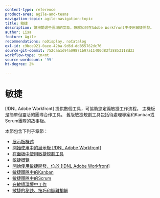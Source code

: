 ```yaml
---
content-type: reference
product-area: agile-and-teams
navigation-topic: agile-navigation-topic
title: 敏捷
description: 請檢閱這些區域的文章，瞭解如何在Adobe Workfront中使用敏捷開發。
author: Lisa
feature: Agile
recommendations: noDisplay, noCatalog
exl-id: c9bce921-0aee-42ba-9d6d-dd855762dc76
source-git-commit: 752caa1d94a09871b97a11400d83f28853118d33
workflow-type: tm+mt
source-wordcount: '99'
ht-degree: 2%

---
```


# 敏捷

[!DNL Adobe Workfront] 提供數個工具，可協助您定義敏捷工作流程。 主機板是簡單但靈活的團隊合作工具。 舊版敏捷規劃工具包括待處理專案和Kanban或Scrum團隊的故事板。

本節包含下列子章節：

* [展示板概述](../agile/boards-overview.md)
* [開始使用中的展示板 [!DNL Adobe Workfront]](../agile/get-started-with-boards/get-started-with-boards.md)
* [在面板中使用敏捷規劃工具](/help/quicksilver/agile/use-boards-agile-planning-tools/agile-planning-tools-overview.md)
* [敏捷概覽](../agile/agile-overview.md)
* [開始使用敏捷開發，位於 [!DNL Adobe Workfront]](../agile/get-started-with-agile-in-workfront/get-started-with-agile.md)
* [敏捷團隊中的Kanban](../agile/use-kanban-in-an-agile-team/using-kanban-in-an-agile-team.md)
* [敏捷團隊中的Scrum](../agile/use-scrum-in-an-agile-team/scrum-in-an-agile-team.md)
* [在敏捷環境中工作](../agile/work-in-an-agile-environment/work-in-an-agile-environment.md)
* [敏捷的秘訣、技巧和疑難排解](../agile/tips-tricks-and-troubleshooting/tips-tricks-troubleshooting-agile.md)
